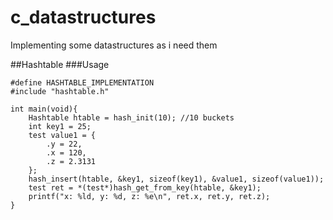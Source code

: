 # c_datastructures
Implementing some datastructures as i need them

##Hashtable
###Usage
```
#define HASHTABLE_IMPLEMENTATION
#include "hashtable.h"

int main(void){
    Hashtable htable = hash_init(10); //10 buckets
    int key1 = 25;
    test value1 = {
        .y = 22,
        .x = 120,
        .z = 2.3131
    };
    hash_insert(htable, &key1, sizeof(key1), &value1, sizeof(value1));
    test ret = *(test*)hash_get_from_key(htable, &key1);
    printf("x: %ld, y: %d, z: %e\n", ret.x, ret.y, ret.z);
}
```
